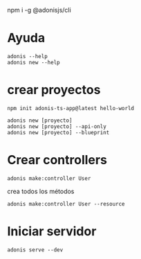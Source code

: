 npm i -g @adonisjs/cli

# Ayuda

```
adonis --help
adonis new --help
```

# crear proyectos

```
npm init adonis-ts-app@latest hello-world

adonis new [proyecto]
adonis new [proyecto] --api-only
adonis new [proyecto] --blueprint
```

# Crear controllers

```
adonis make:controller User
```

crea todos los métodos 

```
adonis make:controller User --resource 
```

# Iniciar servidor

```
adonis serve --dev
```
